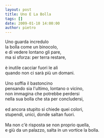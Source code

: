 ```yaml
---
layout: post
title: Uno E La Bolla
tags: []
date: 2009-01-10 14:00:00
author: pietro
---
```

Uno guarda incredulo<br/>la bolla come un binocolo,<br/>e di vedere lontano gli pare,<br/>ma si sforza: per terra restare,<br/><br/>è inutile cacciar fuori le ali<br/>quando non ci sarà più un domani.<br/><br/>Uno soffia il bastoncino<br/>pensando sia l'ultimo, lontano o vicino,<br/>non immagina che potrebbe perdersi<br/>nella sua bolla che sta per concludersi,<br/><br/>ed ancora stupito si chiede quei colori,<br/>stupendi, unici, donde saltan fuori.<br/><br/>Ma non c'è risposta se non proprio quella,<br/>e giù da un palazzo, salta in un vortice la bolla.
